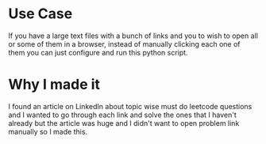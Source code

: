 # Use Case
If you have a large text files with a bunch of links and you to wish to open all or some of them in a browser, instead of manually clicking each one of them you can just configure and run this python script.

# Why I made it
I found an article on LinkedIn about topic wise must do leetcode questions and I wanted to go through each link and solve the ones that I haven't already but the article was huge and I didn't want to open problem link manually so I made this.
